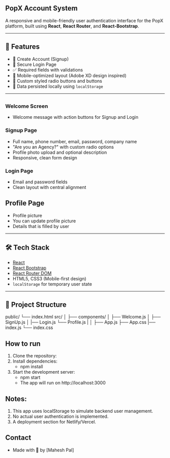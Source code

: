## PopX Account System

A responsive and mobile-friendly user authentication interface for the PopX platform, built using **React**, **React Router**, and **React-Bootstrap**.

---

## 🚀 Features

- 👤 Create Account (Signup)
- 🔐 Secure Login Page
- ✅ Required fields with validations
- 📱 Mobile-optimized layout (Adobe XD design inspired)
- 🌈 Custom styled radio buttons and buttons
- 🧠 Data persisted locally using `localStorage`

---

## 

### Welcome Screen
- Welcome message with action buttons for Signup and Login

### Signup Page
- Full name, phone number, email, password, company name
- "Are you an Agency?" with custom radio options
- Profile photo upload and optional description
- Responsive, clean form design

### Login Page
- Email and password fields
- Clean layout with central alignment

## Profile Page
- Profile picture
- You can update profile picture 
- Details that is filled by user

---

## 🛠️ Tech Stack

- [React](https://reactjs.org/)
- [React Bootstrap](https://react-bootstrap.github.io/)
- [React Router DOM](https://reactrouter.com/)
- HTML5, CSS3 (Mobile-first design)
- `localStorage` for temporary user state

---

## 📂 Project Structure
public/
└── index.html
src/
│
├── components/
│ ├── Welcome.js
│ ├── SignUp.js
│ |── Login.js
  └── Profile.js
|
│
├── App.js
├── App.css
|── index.js
└── index.css

## How to run
1. Clone the repository:
2. Install dependencies:
    - npm install
3. Start the development server:
    - npm start
    - The app will run on http://localhost:3000



## Notes:
1. This app uses localStorage to simulate backend user management.
2. No actual user authentication is implemented.
3. A deployment section for Netlify/Vercel.


## Contact
  - Made with 💜 by [Mahesh Pal]

